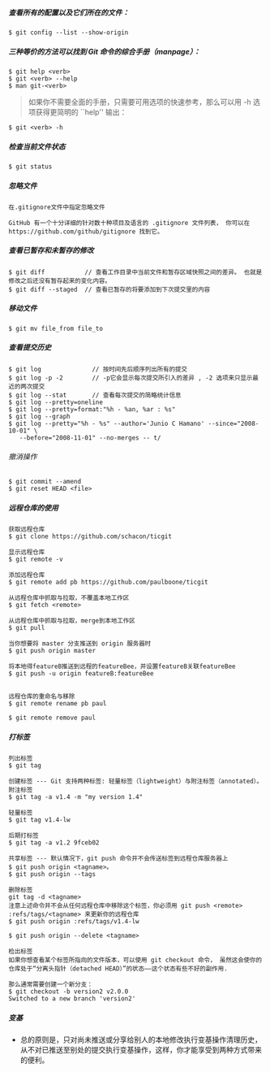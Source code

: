 
##### 查看所有的配置以及它们所在的文件：
~~~
$ git config --list --show-origin
~~~
 

##### 三种等价的方法可以找到 Git 命令的综合手册（manpage）：
~~~
$ git help <verb>
$ git <verb> --help
$ man git-<verb>
~~~
>如果你不需要全面的手册，只需要可用选项的快速参考，那么可以用 -h 选项获得更简明的 ``help'' 输出：
~~~
$ git <verb> -h
~~~


##### 检查当前文件状态
~~~
$ git status
~~~

##### 忽略文件
~~~
在.gitignore文件中指定忽略文件

GitHub 有一个十分详细的针对数十种项目及语言的 .gitignore 文件列表， 你可以在 https://github.com/github/gitignore 找到它。
~~~

##### 查看已暂存和未暂存的修改
~~~
$ git diff           // 查看工作目录中当前文件和暂存区域快照之间的差异。 也就是修改之后还没有暂存起来的变化内容。
$ git diff --staged  // 查看已暂存的将要添加到下次提交里的内容
~~~

##### 移动文件
~~~
$ git mv file_from file_to
~~~

##### 查看提交历史
~~~
$ git log              // 按时间先后顺序列出所有的提交
$ git log -p -2        // -p它会显示每次提交所引入的差异 , -2 选项来只显示最近的两次提交
$ git log --stat       // 查看每次提交的简略统计信息
$ git log --pretty=oneline
$ git log --pretty=format:"%h - %an, %ar : %s"
$ git log --graph
$ git log --pretty="%h - %s" --author='Junio C Hamano' --since="2008-10-01" \
   --before="2008-11-01" --no-merges -- t/
~~~

###### 撤消操作
~~~
$ git commit --amend
$ git reset HEAD <file>
~~~

##### 远程仓库的使用
~~~
获取远程仓库
$ git clone https://github.com/schacon/ticgit

显示远程仓库
$ git remote -v

添加远程仓库
$ git remote add pb https://github.com/paulboone/ticgit

从远程仓库中抓取与拉取，不覆盖本地工作区
$ git fetch <remote>

从远程仓库中抓取与拉取，merge到本地工作区
$ git pull

当你想要将 master 分支推送到 origin 服务器时
$ git push origin master

将本地得featureB推送到远程的featureBee，并设置featureB关联featureBee
$ git push -u origin featureB:featureBee


远程仓库的重命名与移除
$ git remote rename pb paul

$ git remote remove paul
~~~

##### 打标签
~~~
列出标签
$ git tag

创建标签 --- Git 支持两种标签: 轻量标签（lightweight）与附注标签（annotated）。
附注标签
$ git tag -a v1.4 -m "my version 1.4"

轻量标签
$ git tag v1.4-lw

后期打标签
$ git tag -a v1.2 9fceb02

共享标签 --- 默认情况下，git push 命令并不会传送标签到远程仓库服务器上
$ git push origin <tagname>。
$ git push origin --tags

删除标签
git tag -d <tagname>
注意上述命令并不会从任何远程仓库中移除这个标签，你必须用 git push <remote> :refs/tags/<tagname> 来更新你的远程仓库
$ git push origin :refs/tags/v1.4-lw

$ git push origin --delete <tagname>

检出标签
如果你想查看某个标签所指向的文件版本，可以使用 git checkout 命令， 虽然这会使你的仓库处于“分离头指针（detached HEAD）”的状态——这个状态有些不好的副作用.

那么通常需要创建一个新分支：
$ git checkout -b version2 v2.0.0
Switched to a new branch 'version2'
~~~

##### 变基
* 总的原则是，只对尚未推送或分享给别人的本地修改执行变基操作清理历史， 从不对已推送至别处的提交执行变基操作，这样，你才能享受到两种方式带来的便利。
~~~
~~~
